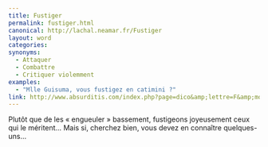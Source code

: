 ```yaml
---
title: Fustiger
permalink: fustiger.html
canonical: http://lachal.neamar.fr/Fustiger
layout: word
categories:
synonyms:
  - Attaquer
  - Combattre
  - Critiquer violemment
examples:
  - "Mlle Guisuma, vous fustigez en catimini ?"
link: http://www.absurditis.com/index.php?page=dico&amp;lettre=F&amp;mot=Fustiger
---
```


Plutôt que de les « engueuler » bassement,  fustigeons  joyeusement ceux qui le méritent… Mais si, cherchez bien, vous devez en connaître quelques-uns…

